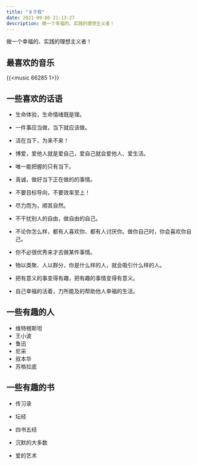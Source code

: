 ```yaml
---
title: "关于我"
date: 2021-09-06 21:13:27
description: 做一个幸福的、实践的理想主义者！
---
```

做一个幸福的、实践的理想主义者！

## 最喜欢的音乐

{{<music 66285 1>}}

## 一些喜欢的话语

- 生命体验，生命情绪既是理。

- 一件事应当做，当下就应该做。

- 活在当下，为来不来！

- 博爱，爱他人就是爱自己，爱自己就会爱他人、爱生活。

- 唯一能把握的只有当下。

- 真诚，做好当下正在做的的事情。

- 不要目标导向，不要效率至上！

- 尽力而为，顺其自然。

- 不干扰别人的自由，做自由的自己。

- 不论你怎么样，都有人喜欢你、都有人讨厌你。做你自己时，你会喜欢你自己。

- 你不必很优秀来才去做某件事情。

- 物以类聚、人以群分，你是什么样的人，就会吸引什么样的人。

- 把有意义的事变得有趣，把有趣的事情变得有意义。

- 自己幸福的活着，力所能及的帮助他人幸福的生活。

    

##  一些有趣的人

- 维特根斯坦
- 王小波
- 鲁迅
- 尼采
- 叔本华
- 苏格拉底



## 一些有趣的书

- 传习录

- 坛经

- 四书五经

- 沉默的大多数

- 爱的艺术
